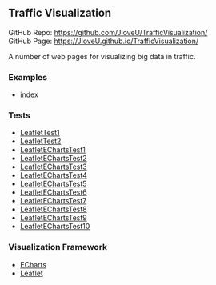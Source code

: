 ## Traffic Visualization

GitHub Repo: <https://github.com/JloveU/TrafficVisualization/>  
GitHub Page: <https://JloveU.github.io/TrafficVisualization/>

A number of web pages for visualizing big data in traffic.


### Examples

- <a href='examples/index.html?commands=[{"type": "addImageOverlay", "args": {"name": "ImageOverlay", "url": "../tests/GeoJsonGenerator/GoogleSatellite-x215782-y99255-z18.jpg", "bounds": [[39.98553841480973, 116.33148193359375], [39.98659063142852, 116.33285522460938]], "options": {"interactive": true, "crossOrigin": true}, "showBounds": true, "fitBounds": true}}, {"type": "addGeoJson", "args": {"name": "GeoJson", "url": "../tests/GeoJsonGenerator/output.json", "fitBounds": false}}, {"type": "setBaseLayersVisible", "args": [{"name": "Google Road", "visible": true}]}, {"type": "setView", "args": {"lon": 116.332, "lat": 39.986, "zoom": 14}}, {"type": "setView", "args": {"lon": 116.332, "lat": 39.986, "zoom": 18}}]'>index</a>

### Tests

- [LeafletTest1](tests/LeafletTest1.html)
- [LeafletTest2](tests/LeafletTest2.html)
- [LeafletEChartsTest1](tests/LeafletEChartsTest1.html)
- [LeafletEChartsTest2](tests/LeafletEChartsTest2.html)
- [LeafletEChartsTest3](tests/LeafletEChartsTest3.html)
- [LeafletEChartsTest4](tests/LeafletEChartsTest4.html)
- [LeafletEChartsTest5](tests/LeafletEChartsTest5.html)
- [LeafletEChartsTest6](tests/LeafletEChartsTest6.html)
- [LeafletEChartsTest7](tests/LeafletEChartsTest7.html)
- [LeafletEChartsTest8](tests/LeafletEChartsTest8.html)
- [LeafletEChartsTest9](tests/LeafletEChartsTest9.html)
- <a href='tests/LeafletEChartsTest10.html?commands=[{"type": "addGeoJson", "args": {"name": "USAGeoJson", "url": "./ECharts/Example/data/asset/geo/USA_.json", "fitBounds": true}}, {"type": "addImageOverlay", "args": {"name": "NewarkImageOverlay", "url": "./legacy.lib.utexas.edu/maps/historical/newark_nj_1922.jpg", "bounds": [[40.712216, -74.22655], [40.773941, -74.12544]], "options": {"interactive": true, "crossOrigin": true}, "showBounds": true, "fitBounds": true}}]'>LeafletEChartsTest10</a>

### Visualization Framework

- [ECharts](http://echarts.baidu.com/)
- [Leaflet](https://leafletjs.com/)
